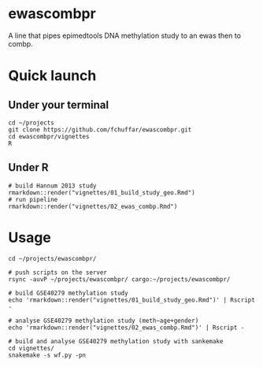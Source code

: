 # ewascombpr
A line that pipes epimedtools DNA methylation study to an ewas then to combp.

# Quick launch

## Under your terminal

```
cd ~/projects
git clone https://github.com/fchuffar/ewascombpr.git
cd ewascombpr/vignettes
R 
```

## Under R

```
# build Hannum 2013 study
rmarkdown::render("vignettes/01_build_study_geo.Rmd")
# run pipeline
rmarkdown::render("vignettes/02_ewas_combp.Rmd")
```



# Usage
  
```
cd ~/projects/ewascombpr/

# push scripts on the server
rsync -auvP ~/projects/ewascombpr/ cargo:~/projects/ewascombpr/

# build GSE40279 methylation study
echo 'rmarkdown::render("vignettes/01_build_study_geo.Rmd")' | Rscript -

# analyse GSE40279 methylation study (meth~age+gender)
echo 'rmarkdown::render("vignettes/02_ewas_combp.Rmd")' | Rscript -

# build and analyse GSE40279 methylation study with sankemake
cd vignettes/
snakemake -s wf.py -pn
```

